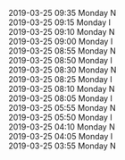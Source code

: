 2019-03-25 09:35 Monday  N  
2019-03-25 09:15 Monday  I  
2019-03-25 09:10 Monday  N  
2019-03-25 09:00 Monday  I  
2019-03-25 08:55 Monday  N  
2019-03-25 08:50 Monday  I  
2019-03-25 08:30 Monday  N  
2019-03-25 08:25 Monday  I  
2019-03-25 08:10 Monday  N  
2019-03-25 08:05 Monday  I  
2019-03-25 05:55 Monday  N  
2019-03-25 05:50 Monday  I  
2019-03-25 04:10 Monday  N  
2019-03-25 04:05 Monday  I  
2019-03-25 03:55 Monday  N  
